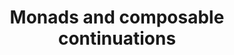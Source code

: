 ---
title: Monads and composable continuations
paper-url: http://cs.au.dk/~hosc/local/LaSC-7-1-pp39-56.pdf
authors:
- Philip Wadler
type: paper
tags:
- monads
doHaskell-type: light research paper
dohaskell-year: 1993
---